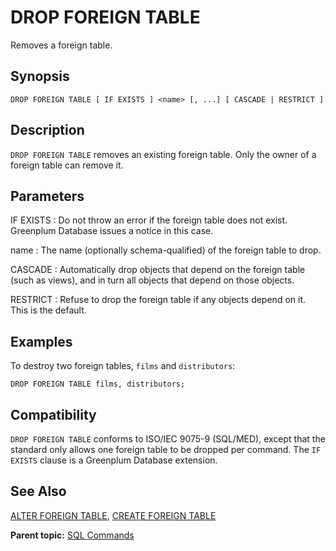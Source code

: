 # DROP FOREIGN TABLE

Removes a foreign table.

## Synopsis

``` {#sql_command_synopsis}
DROP FOREIGN TABLE [ IF EXISTS ] <name> [, ...] [ CASCADE | RESTRICT ]
```

## Description

`DROP FOREIGN TABLE` removes an existing foreign table. Only the owner of a foreign table can remove it.

## Parameters

IF EXISTS
:   Do not throw an error if the foreign table does not exist. Greenplum Database issues a notice in this case.

name
:   The name (optionally schema-qualified) of the foreign table to drop.

CASCADE
:   Automatically drop objects that depend on the foreign table (such as views), and in turn all objects that depend on those objects.

RESTRICT
:   Refuse to drop the foreign table if any objects depend on it. This is the default.

## Examples

To destroy two foreign tables, `films` and `distributors`:

```
DROP FOREIGN TABLE films, distributors;
```

## Compatibility

`DROP FOREIGN TABLE` conforms to ISO/IEC 9075-9 (SQL/MED), except that the standard only allows one foreign table to be dropped per command. The `IF EXISTS` clause is a Greenplum Database extension.

## See Also

[ALTER FOREIGN TABLE](ALTER_FOREIGN_TABLE.html), [CREATE FOREIGN TABLE](CREATE_FOREIGN_TABLE.html)

**Parent topic:** [SQL Commands](../sql_commands/sql_ref.html)

